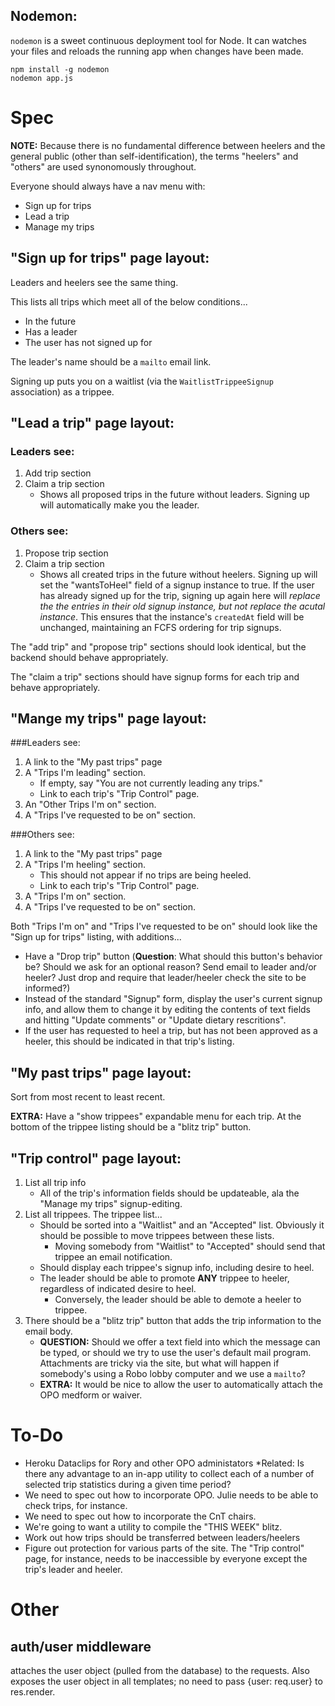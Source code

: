 
Nodemon:
--------
`nodemon` is a sweet continuous deployment tool for Node. It can watches your files and reloads the running app when changes have been made. 
``` 
npm install -g nodemon
nodemon app.js
```


Spec
======

**NOTE:** Because there is no fundamental difference between heelers and the general public (other than self-identification), the terms "heelers" and "others" are used synonomously throughout. 

Everyone should always have a nav menu with:
* Sign up for trips
* Lead a trip
* Manage my trips

"Sign up for trips" page layout:
--------------------------------

Leaders and heelers see the same thing. 

This lists all trips which meet all of the below conditions...
* In the future
* Has a leader
* The user has not signed up for

The leader's name should be a `mailto` email link.

Signing up puts you on a waitlist (via the `WaitlistTrippeeSignup` association) as a trippee.  


"Lead a trip" page layout:
------------------------------

### Leaders see:
1. Add trip section
2. Claim a trip section
	* Shows all proposed trips in the future without leaders. Signing up will automatically make you the leader. 

### Others see:
1. Propose trip section
2. Claim a trip section	
	* Shows all created trips in the future without heelers. Signing up will set the "wantsToHeel" field of a signup instance to true. If the user has already signed up for the trip, signing up again here will *replace the the entries in their old signup instance, but not replace the acutal instance*. This ensures that the instance's `createdAt` field will be unchanged, maintaining an FCFS ordering for trip signups. 

The "add trip" and "propose trip" sections should look identical, but the backend should behave appropriately. 

The "claim a trip" sections should have signup forms for each trip and behave appropriately. 


"Mange my trips" page layout:
------------------------------

###Leaders see:
1. A link to the "My past trips" page
2. A "Trips I'm leading" section. 
	* If empty, say "You are not currently leading any trips." 
	* Link to each trip's "Trip Control" page.
3. An "Other Trips I'm on" section.
4. A "Trips I've requested to be on" section.

###Others see:
1. A link to the "My past trips" page
2. A "Trips I'm heeling" section. 
	* This should not appear if no trips are being heeled. 
	* Link to each trip's "Trip Control" page.
3. A "Trips I'm on" section.
4. A "Trips I've requested to be on" section. 

Both "Trips I'm on" and "Trips I've requested to be on" should look like the "Sign up for trips" listing, with additions...
* Have a "Drop trip" button (**Question**: What should this button's behavior be? Should we ask for an optional reason? Send email to leader and/or heeler? Just drop and require that leader/heeler check the site to be informed?)	
* Instead of the standard "Signup" form, display the user's current signup info, and allow them to change it by editing the contents of text fields and hitting "Update comments" or "Update dietary rescritions".
* If the user has requested to heel a trip, but has not been approved as a heeler, this should be indicated in that trip's listing. 


"My past trips" page layout:
-----------------------------

Sort from most recent to least recent. 

**EXTRA:** Have a "show trippees" expandable menu for each trip. At the bottom of the trippee listing should be a "blitz trip" button. 


"Trip control" page layout:
----------------------------

1. List all trip info
	* All of the trip's information fields should be updateable, ala the "Manage my trips" signup-editing. 
2. List all trippees. The trippee list...
	* Should be sorted into a "Waitlist" and an "Accepted" list. Obviously it should be possible to move trippees between these lists.
		* Moving somebody from "Waitlist" to "Accepted" should send that trippee an email notification. 
	* Should display each trippee's signup info, including desire to heel. 
	* The leader should be able to promote __ANY__ trippee to heeler, regardless of indicated desire to heel. 
		* Conversely, the leader should be able to demote a heeler to trippee. 
3. There should be a "blitz trip" button that adds the trip information to the email body.
	+ **QUESTION:** Should we offer a text field into which the message can be typed, or should we try to use the user's default mail program. Attachments are tricky via the site, but what will happen if somebody's using a Robo lobby computer and we use a `mailto`?
	+ **EXTRA:** It would be nice to allow the user to automatically attach the OPO medform or waiver.


To-Do
======

* Heroku Dataclips for Rory and other OPO administators
	*Related: Is there any advantage to an in-app utility to collect each of a number of selected trip statistics during a given time period?
* We need to spec out how to incorporate OPO. Julie needs to be able to check trips, for instance. 
* We need to spec out how to incorporate the CnT chairs. 
* We're going to want a utility to compile the "THIS WEEK" blitz. 
* Work out how trips should be transferred between leaders/heelers
* Figure out protection for various parts of the site. The "Trip control" page, for instance, needs to be inaccessible by everyone except the trip's leader and heeler. 


Other
======

auth/user middleware
--------------------
attaches the user object (pulled from the database) to the requests. Also exposes the user object in all templates; no need to pass {user: req.user} to res.render.


 